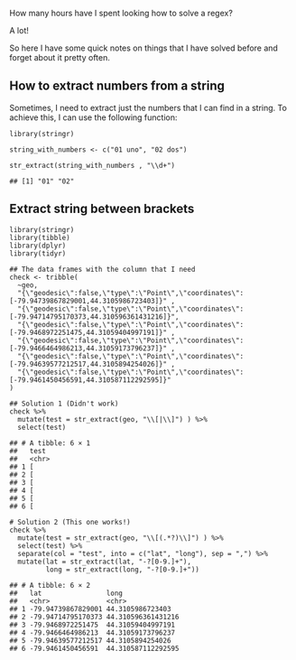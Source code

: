 How many hours have I spent looking how to solve a regex?

A lot!

So here I have some quick notes on things that I have solved before and
forget about it pretty often.

How to extract numbers from a string
------------------------------------

Sometimes, I need to extract just the numbers that I can find in a
string. To achieve this, I can use the following function:

    library(stringr)

    string_with_numbers <- c("01 uno", "02 dos")

    str_extract(string_with_numbers , "\\d+")

    ## [1] "01" "02"

Extract string between brackets
-------------------------------

    library(stringr)
    library(tibble)
    library(dplyr)
    library(tidyr)

    ## The data frames with the column that I need
    check <- tribble(
      ~geo,
      "{\"geodesic\":false,\"type\":\"Point\",\"coordinates\":[-79.94739867829001,44.3105986723403]}" , 
      "{\"geodesic\":false,\"type\":\"Point\",\"coordinates\":[-79.94714795170373,44.310596361431216]}",
      "{\"geodesic\":false,\"type\":\"Point\",\"coordinates\":[-79.9468972251475,44.31059404997191]}" , 
      "{\"geodesic\":false,\"type\":\"Point\",\"coordinates\":[-79.9466464986213,44.31059173796237]}" , 
      "{\"geodesic\":false,\"type\":\"Point\",\"coordinates\":[-79.94639577212517,44.3105894254026]}" , 
      "{\"geodesic\":false,\"type\":\"Point\",\"coordinates\":[-79.9461450456591,44.310587112292595]}" 
    )
     
    ## Solution 1 (Didn't work)
    check %>% 
      mutate(test = str_extract(geo, "\\[|\\]") ) %>% 
      select(test)

    ## # A tibble: 6 × 1
    ##   test 
    ##   <chr>
    ## 1 [    
    ## 2 [    
    ## 3 [    
    ## 4 [    
    ## 5 [    
    ## 6 [

    # Solution 2 (This one works!)
    check %>% 
      mutate(test = str_extract(geo, "\\[(.*?)\\]") ) %>% 
      select(test) %>% 
      separate(col = "test", into = c("lat", "long"), sep = ",") %>% 
      mutate(lat = str_extract(lat, "-?[0-9.]+"),
             long = str_extract(long, "-?[0-9.]+"))

    ## # A tibble: 6 × 2
    ##   lat                long              
    ##   <chr>              <chr>             
    ## 1 -79.94739867829001 44.3105986723403  
    ## 2 -79.94714795170373 44.310596361431216
    ## 3 -79.9468972251475  44.31059404997191 
    ## 4 -79.9466464986213  44.31059173796237 
    ## 5 -79.94639577212517 44.3105894254026  
    ## 6 -79.9461450456591  44.310587112292595
